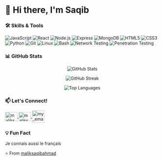 # 👋 Hi there, I'm Saqib

### 🛠️ Skills & Tools

![JavaScript](https://img.shields.io/badge/-JavaScript-F7DF1E?style=flat-square&logo=javascript&logoColor=black)
![React](https://img.shields.io/badge/-React-61DAFB?style=flat-square&logo=react&logoColor=black)
![Node.js](https://img.shields.io/badge/-Node.js-339933?style=flat-square&logo=node.js&logoColor=white)
![Express](https://img.shields.io/badge/-Express-000000?style=flat-square&logo=express&logoColor=white)
![MongoDB](https://img.shields.io/badge/-MongoDB-47A248?style=flat-square&logo=mongodb&logoColor=white)
![HTML5](https://img.shields.io/badge/-HTML5-E34F26?style=flat-square&logo=html5&logoColor=white)
![CSS3](https://img.shields.io/badge/-CSS3-1572B6?style=flat-square&logo=css3&logoColor=white)
![Python](https://img.shields.io/badge/-Python-F7DF1E?style=flat-square&logo=python&logoColor=black)
![Git](https://img.shields.io/badge/-Git-F05032?style=flat-square&logo=git&logoColor=white)
![Linux](https://img.shields.io/badge/-Linux-FCC624?style=flat-square&logo=linux&logoColor=black)
![Bash](https://img.shields.io/badge/-Bash-4EAA25?style=flat-square&logo=gnu-bash&logoColor=white)
![Network Testing](https://img.shields.io/badge/-Network%20Testing-0078D4?style=flat-square&logo=cisco&logoColor=white)
![Penetration Testing](https://img.shields.io/badge/-Penetration%20Testing-000000?style=flat-square&logo=kali-linux&logoColor=white)

### 📊 GitHub Stats
<p align="center">
  <img src="https://github-readme-stats.vercel.app/api?username=maliksaqibahmad&show_icons=true&theme=dark" alt="GitHub Stats" />
</p>
<p align="center">
  <img src="https://github-readme-streak-stats.herokuapp.com/?user=maliksaqibahmad&theme=dark" alt="GitHub Streak" />
</p>
<p align="center">
  <img src="https://github-readme-stats.vercel.app/api/top-langs/?username=maliksaqibahmad&layout=compact&theme=dark" alt="Top Languages" />
</p>

### 📫 Let's Connect!

<p align="left">
  <a href="https://linkedin.com/in/maliksaqibahmad" target="blank">
    <img align="center" src="https://raw.githubusercontent.com/rahuldkjain/github-profile-readme-generator/master/src/images/icons/Social/linked-in-alt.svg" alt="maliksaqibahmad" height="30" width="40" />
  </a>
  <a href="https://x.com/maliksaqibdev" target="blank">
    <img align="center" src="https://raw.githubusercontent.com/rahuldkjain/github-profile-readme-generator/master/src/images/icons/Social/twitter.svg" alt="maliksaqibdev" height="30" width="40" />
  </a>
  <a href="mailto:maliksaqibahmad.dev@proton.me" target="blank">
    <img align="center" src="https://img.icons8.com/?size=100&id=Q8HkDlg5eBIc&format=png&color=000000" alt="my_email" height="40" width="40"/>
  </a>
</p>

### 💡 Fun Fact

Je connais aussi le français

⭐️ From [maliksaqibahmad](https://github.com/maliksaqibahmad.dev@proton.me)
